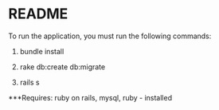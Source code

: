 # README

To run the application, you must run the following commands:

1. bundle install

2. rake db:create db:migrate

2. rails s


***Requires: ruby on rails, mysql, ruby - installed
